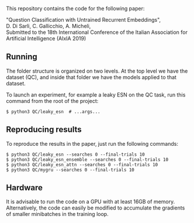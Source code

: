 This repository contains the code for the following paper:

"Question Classification with Untrained Recurrent Embeddings",  
D. Di Sarli, C. Gallicchio, A. Micheli,  
Submitted to the 18th International Conference of the Italian Association for Artificial Intelligence (AIxIA 2019)

## Running

The folder structure is organized on two levels.
At the top level we have the dataset (QC), and inside that folder
we have the models applied to that dataset.

To launch an experiment, for example a leaky ESN on the QC task, run this command
from the root of the project:

    $ python3 QC/leaky_esn  # ...args...

## Reproducing results

To reproduce the results in the paper, just run the following commands:

    $ python3 QC/leaky_esn --searches 0 --final-trials 10
    $ python3 QC/leaky_esn_ensemble --searches 0 --final-trials 10
    $ python3 QC/leaky_esn_attn --searches 0 --final-trials 10
    $ python3 QC/mygru --searches 0 --final-trials 10

## Hardware

It is advisable to run the code on a GPU with at least 16GB of memory. Alternatively, the code
can easily be modified to accumulate the gradients of smaller minibatches in the training loop.